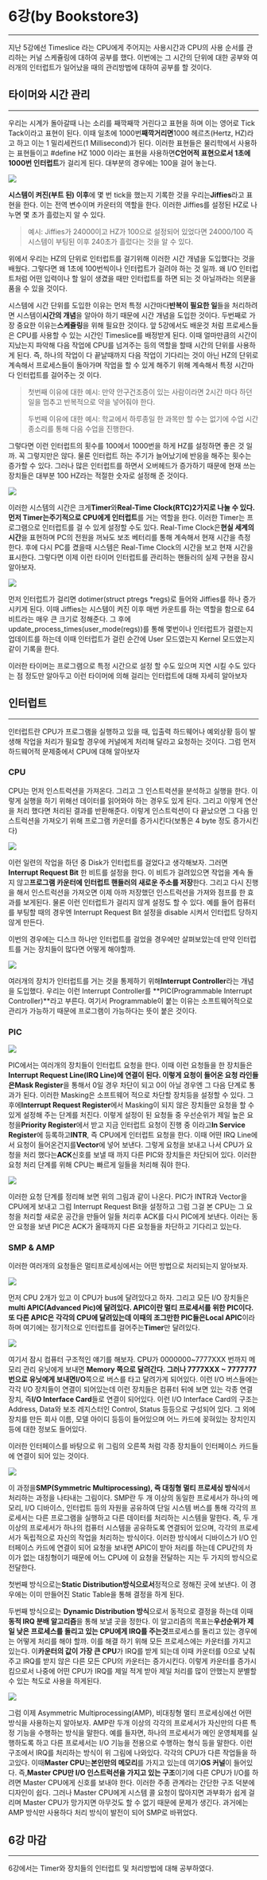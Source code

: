 # 6강\(by Bookstore3\)

---

지난 5강에선 Timeslice 라는 CPU에게 주어지는 사용시간과 CPU의 사용 순서를 관리하는 커널 스케쥴링에 대하여 공부를 했다. 이번에는 그 시간의 단위에 대한 공부와 여러개의 인터럽트가 일어났을 때의 관리방법에 대하여 공부를 할 것이다.

## 타이머와 시간 관리

---

우리는 시계가 돌아갈때 나는 소리를 째깍째깍 거린다고 표현을 하며 이는 영어로 Tick Tack이라고 표현이 된다. 이때 일초에 1000번**째깍거리면**1000 헤르츠\(Hertz, HZ\)라고 하고 이는 1 밀리세컨드\(1 Millisecond\)가 된다. 이러한 표현들은 물리학에서 사용하는 표현들이고 \#define HZ 1000 이라는 표현을 사용하면**C언어적 표현으로서 1초에 1000번 인터럽트**가 걸리게 된다. 대부분의 경우에는 100을 걸어 놓는다.

![](/images/lk_0601.PNG)

**시스템이 켜진\(부트 된\) 이후**에 몇 번 tick을 했는지 기록한 것을 우리는**Jiffies**라고 표현을 한다. 이는 전역 변수이며 카운터의 역할을 한다. 이러한 Jiffies를 설정된 HZ로 나누면 몇 초가 흘렀는지 알 수 있다.

> 예시: Jiffies가 24000이고 HZ가 100으로 설정되어 있었다면 24000/100 즉 시스템이 부팅된 이후 240초가 흘렀다는 것을 알 수 있다.

위에서 우리는 HZ의 단위로 인터럽트를 걸기위해 이러한 시간 개념을 도입했다는 것을 배웠다. 그렇다면 왜 1초에 100번씩이나 인터럽트가 걸려야 하는 것 일까. 왜 I/O 인터럽트처럼 어떤 입력이나 할 일이 생겼을 때만 인터럽트를 하면 되는 것 아닐까라는 의문을 품을 수 있을 것이다.

시스템에 시간 단위를 도입한 이유는 먼저 특정 시간마다**반복이 필요한 일**들을 처리하려면 시스템이**시간의 개념**을 알아야 하기 때문에 시간 개념을 도입한 것이다. 두번째로 가장 중요한 이유는**스케쥴링**을 위해 필요한 것이다. 앞 5강에서도 배운것 처럼 프로세스들은 CPU를 사용할 수 있는 시간인 Timeslice를 배정받게 된다. 이때 얼마만큼의 시간이 지났는지 파악해 다음 작업에 CPU를 넘겨주는 등의 역할을 할때 시간의 단위를 사용하게 된다. 즉, 하나의 작업이 다 끝날때까지 다음 작업이 기다리는 것이 아닌 HZ의 단위로 계속해서 프로세스들이 돌아가며 작업을 할 수 있게 해주기 위해 계속해서 특정 시간마다 인터럽트를 걸어주는 것 이다.

> 첫번째 이유에 대한 예시: 만약 안구건조증이 있는 사람이라면 2시간 마다 하던 일을 멈추고 반복적으로 약을 넣어줘야 한다.
>
> 두번째 이유에 대한 예시: 학교에서 하루종일 한 과목만 할 수는 없기에 수업 시간 종소리를 통해 다음 수업을 진행한다.

그렇다면 이런 인터럽트의 횟수를 100에서 1000번을 하게 HZ를 설정하면 좋은 것 일까. 꼭 그렇지만은 않다. 물론 인터럽트 하는 주기가 늘어났기에 반응을 해주는 횟수는 증가할 수 있다. 그러나 많은 인터럽트를 하면서 오버헤드가 증가하기 때문에 현재 쓰는 장치들은 대부분 100 HZ라는 적절한 숫자로 설정해 준 것이다.

![](/images/lk_0602.PNG)

이러한 시스템의 시간은 크게**Timer**와**Real-Time Clock\(RTC\)**2가지로 나눌 수 있다. 먼저 Timer는**주기적으로 CPU에게 인터럽트**를 거는 역할을 한다. 이러한 Timer는 프로그램으로 인터럽트를 걸 수 있게 설정할 수도 있다. Real-Time Clock은**현실 세계의 시간**을 표현하며 PC의 전원을 꺼놔도 보조 베터리를 통해 계속해서 현재 시간을 측정 한다. 후에 다시 PC를 켰을때 시스템은 Real-Time Clock의 시간을 보고 현재 시간을 표시한다. 그렇다면 이제 이런 타이머 인터럽트를 관리하는 핸들러의 실제 구현을 잠시 알아보자.

![](/images/lk_0603.PNG)

먼저 인터럽트가 걸리면 dotimer\(struct ptregs \*regs\)로 들어와 Jiffies를 하나 증가시키게 된다. 이때 Jiffies는 시스템이 켜진 이후 매번 카운트를 하는 역할을 함으로 64비트라는 매우 큰 크기로 정해준다. 그 후에 update\_process\_times\(user\_mode\(regs\)\)를 통해 몇번이나 인터럽트가 걸렸는지 업데이트를 하는데 이때 인터럽트가 걸린 순간에 User 모드였는지 Kernel 모드였는지 같이 기록을 한다.

이러한 타이머는 프로그램으로 특정 시간으로 설정 할 수도 있으며 지연 시킬 수도 있다는 점 정도만 알아두고 이런 타이머에 의해 걸리는 인터럽트에 대해 자세히 알아보자

## 인터럽트

---

인터럽트란 CPU가 프로그램을 실행하고 있을 때, 입출력 하드웨어나 예외상황 등이 발생해 작업을 처리가 필요할 경우에 커널에게 처리해 달라고 요청하는 것이다. 그럼 먼저 하드웨어적 문제중에서 CPU에 대해 알아보자

### CPU

CPU는 먼저 인스트럭션을 가져온다. 그리고 그 인스트럭션을 분석하고 실행을 한다. 이렇게 실행을 하기 위해선 데이터를 읽어와야 하는 경우도 있게 된다. 그리고 이렇게 연산을 처리 했다면 처리된 결과를 반환해준다. 이렇게 인스트럭션이 다 끝났으면 그 다음 인스트럭션을 가져오기 위해 프로그램 카운터를 증가시킨다\(보통은 4 byte 정도 증가시킨다\)

![](/images/lk_0604.PNG)

이런 일련의 작업을 하던 중 Disk가 인터럽트를 걸었다고 생각해보자. 그러면 **Interrupt Request Bit** 한 비트를 설정을 한다. 이 비트가 걸려있으면 작업을 계속 돌지 않고**프로그램 카운터에 인터럽트 핸들러의 새로운 주소를 저장**한다. 그리고 다시 진행을 해서 인스트럭션을 가져오면 이제 아까 저장했던 인스트럭션을 가져와 점프를 한 효과를 보게된다. 물론 이런 인터럽트가 걸리지 않게 설정도 할 수 있다. 예를 들어 컴퓨터를 부팅할 때의 경우엔 Interrupt Request Bit 설정을 disable 시켜서 인터럽트 당하지 않게 만든다.

이번의 경우에는 디스크 하나만 인터럽트를 걸었을 경우에만 살펴보았는데 만약 인터럽트를 거는 장치들이 많다면 어떻게 해야할까.

![](/images/lk_0605.PNG)

여러개의 장치가 인터럽트를 거는 것을 통제하기 위해**Interrupt Controller**라는 개념을 도입했다. 우리는 이런 Interrupt Controller를 **PIC\(Programmable Interrupt Controller\)**라고 부른다. 여기서 Programmable이 붙는 이유는 소프트웨어적으로 관리가 가능하기 때문에 프로그램이 가능하다는 뜻이 붙은 것이다.

### PIC

![](/images/lk_0606.PNG)

PIC에서는 여러개의 장치들이 인터럽트 요청을 한다. 이때 이런 요청들을 한 장치들은 **Interrupt Request Line\(IRQ Line\)**에 연결이 된다. 이렇게 요청이 들어온 요청 라인들은**Mask Register**을 통해서 0일 경우 차단이 되고 0이 아닐 경우엔 그 다음 단계로 통과가 된다. 이러한 Masking은 소프트웨어 적으로 차단할 장치등을 설정할 수 있다. 그 후에**Interrupt Request Register**에서 Masking이 되지 않은 장치들만 요청을 할 수 있게 설정해 주는 단계를 처진다. 이렇게 설정이 된 요청들 중 우선순위가 제일 높은 요청을**Priority Register**에서 받고 지금 인터럽트 요청이 진행 중 이라고**In Service Register**에 등록하고**INTR**, 즉 CPU에게 인터럽트 요청을 한다. 이때 어떤 IRQ Line에서 요청이 들어온건지를**Vector**에 넣어 보낸다. 그렇게 요청을 보내고 나서 CPU가 요청을 처리 했다는**ACK**신호를 보낼 때 까지 다른 PIC와 장치들은 차단되어 있다. 이러한 요청 처리 단계를 위해 CPU는 빠르게 일들을 처리해 줘야 한다.

![](/images/lk_0607.PNG)

이러한 요청 단계를 정리해 보면 위의 그림과 같이 나온다. PIC가 INTR과 Vector을 CPU에게 보내고 그럼 Interrupt Request Bit을 설정하고 그럼 그걸 본 CPU는 그 요청을 처리할 새로운 공간을 만들어 일들 처리후 ACK를 다시 PIC에게 보낸다. 이러는 동안 요청을 보낸 PIC은 ACK가 올때까지 다른 요청들을 차단하고 기다리고 있는다.

### SMP & AMP

이러한 여러개의 요청들은 멀티프로세싱에서는 어떤 방법으로 처리되는지 알아보자.

![](/images/lk_0608.PNG)

먼저 CPU 2개가 있고 이 CPU가 bus에 달려있다고 하자. 그리고 모든 I/O 장치들은 **multi APIC\(Advanced Pic\)**에 달려있다. APIC이란 멀티 프로세서를 위한 PIC이다. 또 다른 APIC은 각각의 CPU에 달려있는데 이때의 조그만한 PIC들은**Local APIC**이라 하며 여기에는 정기적으로 인터럽트를 걸어주는**Timer**만 달려있다.

![](/images/lk_0609.PNG)

여기서 잠시 컴퓨터 구조적인 얘기를 해보자. CPU가 0000000~7777XXX 번까지 메모리 관리 유닛에게 보내면 **Memory **쪽으로 달려간다. 그러나 7777XXX ~ 7777777 번으로 유닛에게 보내면**I/O**쪽으로 버스를 타고 달려가게 되어있다. 이런 I/O 버스들에는 각각 I/O 장치들이 연결이 되어있는데 이런 장치들은 컴퓨터 뒤에 보면 있는 각종 연결장치, 즉**I/O Interface Card**들로 연결이 되어있다. 이런 I/O Interface Card의 구조는 Address, Data와 보조 레지스터인 Control, Status 등등으로 구성되어 있다. 그 외에 장치를 만든 회사 이름, 모델 아이디 등등이 들어있으며 어느 카드에 꽂혀있는 장치인지 등에 대한 정보도 들어있다.

이러한 인터페이스를 바탕으로 위 그림의 오른쪽 처럼 각종 장치들이 인터페이스 카드들에 연결이 되어 있는 것이다.

![](/images/lk_0610.PNG)

이 과정을**SMP\(Symmetric Multiprocessing\), 즉 대칭형 멀티 프로세싱 방식**에서 처리하는 과정을 나타내는 그림이다. SMP란 두 개 이상의 동일한 프로세서가 하나의 메모리, I/O 디바이스, 인터럽트 등의 자원을 공유하여 단일 시스템 버스를 통해 각각의 프로세서는 다른 프로그램을 실행하고 다른 데이터를 처리하는 시스템을 말한다. 즉, 두 개 이상의 프로세서가 하나의 컴퓨터 시스템을 공유하도록 연결되어 있으며, 각각의 프로세서가 독립적으로 자신의 작업을 처리하는 방식이다. 이러한 방식에서 디바이스가 I/O 인터페이스 카드에 연결이 되어 요청을 보내면 APIC이 받아 처리를 하는데 CPU간의 차이가 없는 대칭형이기 때문에 어느 CPU에 이 요청을 전달하는 지는 두 가지의 방식으로 전달한다.

첫번째 방식으로는**Static Distribution방식으로서**정적으로 정해진 곳에 보낸다. 이 경우에는 이미 만들어진 Static Table을 통해 결정을 하게 된다.

두번째 방식으로는 **Dynamic Distribution 방식**으로서 동적으로 결정을 하는데 이때**동적 IRQ 분배 알고리즘**을 통해 보낼 곳을 정한다. 이 알고리즘의 목표는**우선순위가 제일 낮은 프로세스를 돌리고 있는 CPU에게 IRQ를 주는것**프로세스를 돌리고 있는 경우에는 어떻게 처리를 해야 할까. 이를 해결 하기 위해 모든 프로세스에는 카운터를 가지고 있는다. 이**카운터의 값이 가장 큰 CPU**가 IRQ를 받게 되는데 이때 카운터를 0으로 낮춰주고 IRQ를 받지 않은 다른 모든 CPU의 카운터는 증가시킨다. 이렇게 카운터를 증가시킴으로서 나중에 어떤 CPU가 IRQ를 제일 적게 받아 제일 처리를 많이 안했는지 분별할 수 있는 척도로 사용을 하게된다.

![](/images/lk_0611.PNG)

그럼 이제 Asymmetric Multiprocessing\(AMP\), 비대칭형 멀티 프로세싱에선 어떤 방식을 사용하는지 알아보자. AMP란 두개 이상의 각각의 프로세서가 자신만의 다른 특정 기능을 수행하는 방식을 말한다. 예를 들자면, 하나의 프로세서가 메인 운영체제를 실행하도록 하고 다른 프로세서는 I/O 기능을 전용으로 수행하는 형식 등을 말한다. 이런 구조에서 IRQ를 처리하는 방식이 위 그림에 나와있다. 각각의 CPU가 다른 작업들을 하고있다. 이때**Master CPU**는**본인만의 메모리**를 가지고 있는데 여기**OS 커널**이 들어있다. 즉,**Master CPU만 I/O 인스트럭션을 가지고 있는 구조**이기에 다른 CPU가 I/O를 하려면 Master CPU에게 신호를 보내야 한다. 이러한 주종 관계라는 간단한 구조 덕분에 디자인이 쉽다. 그러나 Master CPU에게 시스템 콜 요청이 많아지면 과부화가 쉽게 걸리며 Master CPU가 망가지면 아무것도 할 수 없기 때문에 문제가 생긴다. 과거에는 AMP 방식만 사용하다 처리 방식이 발전이 되어 SMP로 바뀌었다.

## 6강 마감

---

6강에서는 Timer와 장치들의 인터럽트 및 처리방법에 대해 공부하였다.

